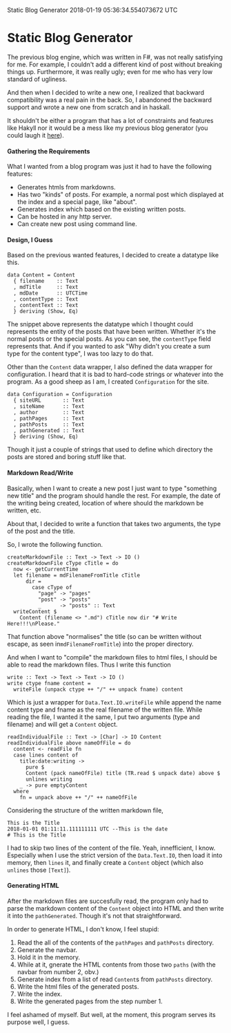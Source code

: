 Static Blog Generator
2018-01-19 05:36:34.554073672 UTC
# Static Blog Generator

The previous blog engine, which was written in F#, was not really satisfying for me.
For example, I couldn't add a different kind of post without breaking things up.
Furthermore, it was really ugly; even for me who has very low standard of ugliness.

And then when I decided to write a new one, I realized that backward compatibility
was a real pain in the back.
So, I abandoned the backward support and wrote a new one from scratch and in haskall.

It shouldn't be either a program that has a lot of constraints and features like Hakyll
nor it would be a mess like my previous blog generator (you could laugh it
[here](https://gitlab.com/ibnuda/ibnuda.gitlab.io/tree/master/fs)).

#### Gathering the Requirements
What I wanted from a blog program was just it had to have the following features:

- Generates htmls from markdowns.
- Has two "kinds" of posts. For example, a normal post which displayed at the index
  and a special page, like "about".
- Generates index which based on the existing written posts.
- Can be hosted in any http server.
- Can create new post using command line.

#### Design, I Guess
Based on the previous wanted features, I decided to create a datatype like this.
```
data Content = Content
  { filename    :: Text
  , mdTitle     :: Text
  , mdDate      :: UTCTime
  , contentType :: Text
  , contentText :: Text
  } deriving (Show, Eq)

```
The snippet above represents the datatype which I thought could represents the entity
of the posts that have been written.
Whether it's the normal posts or the special posts.
As you can see, the `contentType` field represents that.
And if you wanted to ask "Why didn't you create a sum type for the content type", I was
too lazy to do that.

Other than the `Content` data wrapper, I also defined the data wrapper for configuration.
I heard that it is bad to hard-code strings or whatever into the program.
As a good sheep as I am, I created `Configuration` for the site.
```
data Configuration = Configuration
  { siteURL       :: Text
  , siteName      :: Text
  , author        :: Text
  , pathPages     :: Text
  , pathPosts     :: Text
  , pathGenerated :: Text
  } deriving (Show, Eq)

```
Though it just a couple of strings that used to define which directory the posts are stored
and boring stuff like that.

#### Markdown Read/Write
Basically, when I want to create a new post I just want to type "something new title" and
the program should handle the rest.
For example, the date of the writing being created, location of where should the markdown
be written, etc.

About that, I decided to write a function that takes two arguments, the type of the post
and the title.

So, I wrote the following function.
```
createMarkdownFile :: Text -> Text -> IO ()
createMarkdownFile cType cTitle = do
  now <- getCurrentTime
  let filename = mdFilenameFromTitle cTitle
      dir =
        case cType of
          "page" -> "pages"
          "post" -> "posts"
          _      -> "posts" :: Text
  writeContent $
    Content (filename <> ".md") cTitle now dir "# Write Here!!!\nPlease."

```
That function above "normalises" the title (so can be written without escape,
as seen in`mdFilenameFromTitle`) into the proper directory.

And when I want to "compile" the markdown files to html files, I should be able to
read the markdown files. Thus I write this function

```
write :: Text -> Text -> Text -> IO ()
write ctype fname content =
  writeFile (unpack ctype ++ "/" ++ unpack fname) content

```
Which is just a wrapper for `Data.Text.IO.writeFile` while append the name content type
and fname as the real filename of the written file.
While reading the file, I wanted it the same, I put two arguments (type and filename)
and will get a `Content` object.

```
readIndividualFile :: Text -> [Char] -> IO Content
readIndividualFile above nameOfFile = do
  content <- readFile fn
  case lines content of
    title:date:writing ->
      pure $
      Content (pack nameOfFile) title (TR.read $ unpack date) above $
      unlines writing
    _ -> pure emptyContent
  where
    fn = unpack above ++ "/" ++ nameOfFile

```
Considering the structure of the written markdown file,

```
This is the Title
2018-01-01 01:11:11.111111111 UTC --This is the date
# This is the Title

```
I had to skip two lines of the content of the file. Yeah, innefficient, I know.
Especially when I use the strict version of the `Data.Text.IO`, then load it
into memory, then `lines` it, and finally create a `Content` object (which also
`unlines` those `[Text]`).

#### Generating HTML
After the markdown files are succesfully read, the program only had to parse the
markdown content of the `Content` object into HTML and then write it into the
`pathGenerated`.
Though it's not that straightforward.

In order to generate HTML, I don't know, I feel stupid:

1. Read the all of the contents of the `pathPages` and `pathPosts` directory.
2. Generate the navbar.
3. Hold it in the memory.
4. While at it, gnerate the HTML contents from those two `paths` (with the navbar from number 2, obv.)
5. Generate index from a list of read `Content`s  from `pathPosts` directory.
6. Write the html files of the generated posts.
7. Write the index.
8. Write the generated pages from the step number 1.

I feel ashamed of myself. But well, at the moment, this program serves its purpose well,
I guess.
